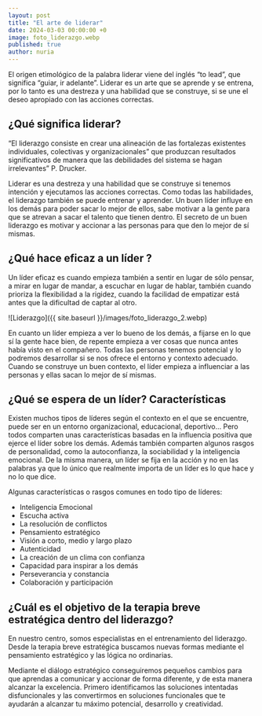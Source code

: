 ```yaml
---
layout: post
title: "El arte de liderar"
date: 2024-03-03 00:00:00 +0
image: foto_liderazgo.webp
published: true
author: nuria
---
```


El origen etimológico de la palabra liderar viene del inglés “to lead”, que significa “guiar, ir adelante”. Liderar es un arte que se aprende y se entrena, por lo tanto es una destreza y una habilidad que se construye, si se une el deseo apropiado con las acciones correctas. 

<!-- more -->

## ¿Qué significa liderar?

“El liderazgo consiste en crear una alineación de las fortalezas existentes individuales, colectivas y organizacionales” que produzcan resultados significativos de manera que las debilidades del sistema se hagan irrelevantes” P. Drucker.

Liderar es una destreza y una habilidad que se construye si tenemos intención y ejecutamos las acciones correctas. Como todas las habilidades, el liderazgo también se puede entrenar y aprender. Un buen líder influye en los demás para poder sacar lo mejor de ellos, sabe motivar a la gente para que se atrevan a sacar el talento que tienen dentro. El secreto  de un buen liderazgo es motivar y accionar a las personas para que den lo mejor de sí mismas. 


## ¿Qué hace eficaz a un líder ?

Un líder eficaz es cuando empieza también a sentir en lugar de sólo pensar, a mirar en lugar de mandar, a escuchar en lugar de hablar, también cuando prioriza la flexibilidad a la rigidez, cuando la facilidad de empatizar está antes que la dificultad de captar al otro. 

![Liderazgo]({{ site.baseurl }}/images/foto_liderazgo_2.webp)


En cuanto un líder empieza a ver lo bueno de los demás, a fijarse en lo que sí la gente hace bien, de repente empieza a ver cosas que nunca antes había visto en el compañero. Todas las personas tenemos potencial y lo podremos desarrollar si se nos ofrece el entorno y contexto adecuado. Cuando se construye un buen contexto, el líder empieza a influenciar a las personas y ellas sacan lo mejor de sí mismas.

## ¿Qué se espera de un líder? Características 

Existen muchos tipos de líderes según el contexto en el que se encuentre, puede ser en un entorno organizacional, educacional, deportivo… Pero todos comparten unas características basadas en la influencia positiva que ejerce el líder sobre los demás. Además también comparten algunos rasgos de personalidad, como la autoconfianza, la sociabilidad y la inteligencia emocional. De la misma manera, un líder se fija en la acción y no en las palabras ya que lo único que realmente importa de un líder es lo que hace y no lo que dice.

Algunas características o rasgos comunes en todo tipo de líderes: 

- Inteligencia Emocional
- Escucha activa
- La resolución de conflictos
- Pensamiento estratégico
- Visión a corto, medio y largo plazo
- Autenticidad
- La creación de un clima con confianza
- Capacidad para inspirar a los demás
- Perseverancia y constancia
- Colaboración y participación

## ¿Cuál es el objetivo de la terapia breve estratégica dentro del liderazgo?

En nuestro centro, somos especialistas en el entrenamiento del liderazgo. Desde la terapia breve estratégica buscamos nuevas formas mediante el pensamiento estratégico y las lógica no ordinarias. 

Mediante el diálogo estratégico conseguiremos pequeños cambios para que aprendas a comunicar y accionar de forma diferente, y de esta manera alcanzar la excelencia. Primero identificamos las soluciones intentadas disfuncionales y las convertirmos en soluciones funcionales que te ayudarán a alcanzar tu máximo potencial, desarrollo y creatividad. 
